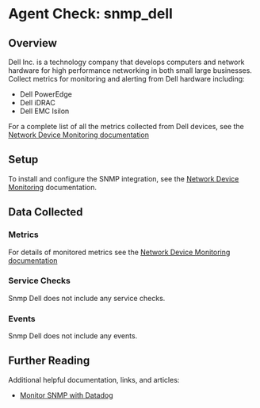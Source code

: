 # Agent Check: snmp_dell

## Overview

Dell Inc. is a technology company that develops computers and network hardware for high performance networking in both small large businesses. Collect metrics for monitoring and alerting from Dell hardware including:

* Dell PowerEdge
* Dell iDRAC
* Dell EMC Isilon

For a complete list of all the metrics collected from Dell devices, see the [Network Device Monitoring documentation][1]

## Setup

To install and configure the SNMP integration, see the [Network Device Monitoring][2] documentation.

## Data Collected

### Metrics

For details of monitored metrics see the [Network Device Monitoring documentation][1]

### Service Checks

Snmp Dell does not include any service checks.

### Events

Snmp Dell does not include any events.

## Further Reading

Additional helpful documentation, links, and articles:

* [Monitor SNMP with Datadog][3]

[1]: https://docs.datadoghq.com/network_performance_monitoring/devices/data
[2]: https://docs.datadoghq.com/network_performance_monitoring/devices/setup
[3]: https://www.datadoghq.com/blog/monitor-snmp-with-datadog/